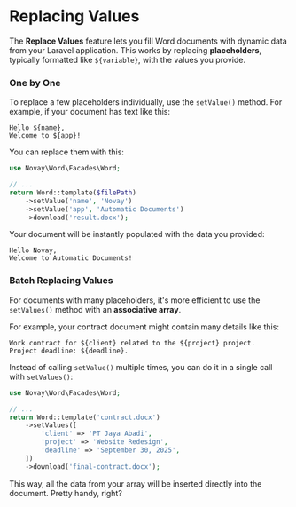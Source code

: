 # **Replacing Values**

The **Replace Values** feature lets you fill Word documents with dynamic data from your Laravel application. This works by replacing **placeholders**, typically formatted like `${variable}`, with the values you provide.

### **One by One**

To replace a few placeholders individually, use the `setValue()` method. For example, if your document has text like this:

```
Hello ${name},
Welcome to ${app}!
```

You can replace them with this:

```php
use Novay\Word\Facades\Word;

// ...
return Word::template($filePath)
    ->setValue('name', 'Novay') 
    ->setValue('app', 'Automatic Documents') 
    ->download('result.docx');
```

Your document will be instantly populated with the data you provided:

```
Hello Novay,
Welcome to Automatic Documents!
```

### **Batch Replacing Values**

For documents with many placeholders, it's more efficient to use the `setValues()` method with an **associative array**.

For example, your contract document might contain many details like this:

```
Work contract for ${client} related to the ${project} project.
Project deadline: ${deadline}.
```

Instead of calling `setValue()` multiple times, you can do it in a single call with `setValues()`:

```php
use Novay\Word\Facades\Word;

// ...
return Word::template('contract.docx')
    ->setValues([
        'client' => 'PT Jaya Abadi',
        'project' => 'Website Redesign',
        'deadline' => 'September 30, 2025',
    ])
    ->download('final-contract.docx');
```

This way, all the data from your array will be inserted directly into the document. Pretty handy, right?